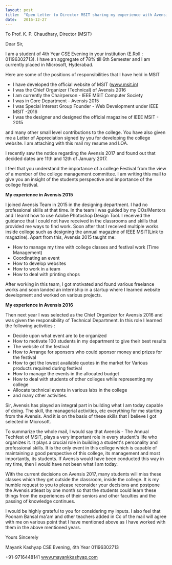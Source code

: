 ```yaml
---
layout: post
title:  "Open Letter to Director MSIT sharing my experience with Avensis - The Annual Techfest of MSIT"
date:   2016-12-27
---
```


To
Prof. K. P. Chaudhary,
Director (MSIT)

Dear Sir,

I am a student of 4th Year CSE Evening in your institution (E.Roll : 01196302713).
I have an aggregate of 78% till 6th Semester and I am currently placed in Microsoft, Hyderabad.

Here are some of the positions of responsibilities that I have held in MSIT

- I have developed the official website of MSIT (www.msit.in)
- I was the Chief Organizer (Technical) of Avensis 2016
- I am currently the Chairperson - IEEE MSIT Computer Society
- I was in Core Department - Avensis 2015
- I was Special Interest Group Founder - Web Development under IEEE MSIT -2016
- I was the designer and designed the official magazine of IEEE MSIT - 2015

and many other small level contributions to the college. You have also given me a Letter of Appreciation signed by you for developing the college website. I am attaching with this mail my resume and LOA.

I recently saw the notice regarding the Avensis 2017 and found out that decided dates are 11th and 12th of January 2017.

I feel that you understand the importance of a college Festival from the view of a member of the college management committee. I am writing this mail to give you an insight of the students perspective and importance of the college festival.

<strong>My experience in Avensis 2015</strong>

I joined Avensis Team in 2015 in the designing department. I had no professional skills at that time. In the team I was guided by my COs/Mentors and I learnt how to use Adobe Photoshop Design Tool. I received the guidance that I could not have received in the classrooms and skills that provided me ways to find work. Soon after that I received multiple works inside college such as designing the annual magazine of IEEE MSIT(Link to magazine). Apart from this, Avensis 2015 taught me:

- How to manage my time with college classes and festival work (Time Management)
- Coordinating an event
- How to develop websites
- How to work in a team
- How to deal with printing shops

After working in this team, I got motivated and found various freelance works and soon landed an internship in a startup where I learned website development and worked on various projects.

<strong>My experience in Avensis 2016</strong>

Then next year I was selected as the Chief Organizer for Avensis 2016 and was given the responsibility of Technical Department. In this role I learned the following activities :

- Decide upon what event are to be organized
- How to motivate 100 students in my department to give their best results
- The website of the festival
- How to Arrange for sponsors who could sponsor money and prizes for the festival
- How to get the lowest available quotes in the market for Various products required during festival
- How to manage the events in the allocated budget
- How to deal with students of other colleges while representing my college
- Allocate technical events in various labs in the college 
- and many other activities.

Sir, Avensis has played an integral part in building what I am today capable of doing. The skill, the managerial activities, etc everything for me starting from the Avensis. And it is on the basis of these skills that I believe I got selected in Microsoft. 

To summarize the whole mail, I would say that Avensis - The Annual Techfest of MSIT, plays a very important role in every student's life who organizes it. It plays a crucial role in building a student's personality and professional skills. It is the only event in this college which is capable of maintaining a good perspective of this college, its management and most importantly, its students. If Avensis would have been conducted this way in my time, then I would have not been what I am today.

With the current decisions on Avensis 2017, many students will miss these classes which they get outside the classroom, inside the college. 
It is my humble request to you to please reconsider your decisions and postpone the Avensis atleast by one month so that the students could learn these things from the experiences of their seniors and other faculties and the passing of knowledge continues.


I would be highly grateful to you for considering my inputs. 
I also feel that Poonam Bansal ma'am and other teachers added in Cc of the mail will agree with me on various point that I have mentioned above as I have worked with them in the above mentioned years.

 
Yours Sincerely

Mayank Kashyap
CSE Evening, 4th Year
01196302713

+91-9716448141
www.mayankkashyap.com
